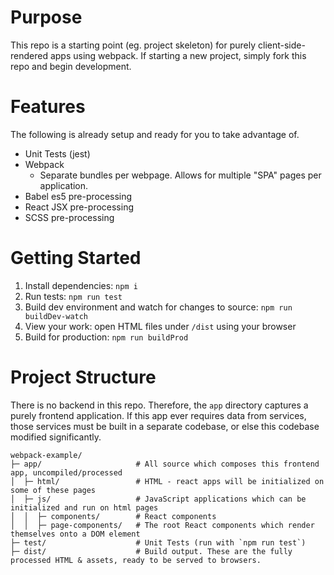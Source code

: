# Purpose

This repo is a starting point (eg. project skeleton) for purely client-side-rendered apps using webpack. If starting a
new project, simply fork this repo and begin development.

# Features

The following is already setup and ready for you to take advantage of.

- Unit Tests (jest)
- Webpack
  - Separate bundles per webpage. Allows for multiple "SPA" pages per application.
- Babel es5 pre-processing
- React JSX pre-processing
- SCSS pre-processing

# Getting Started

1. Install dependencies: `npm i `
2. Run tests: `npm run test`
3. Build dev environment and watch for changes to source: `npm run buildDev-watch`
4. View your work: open HTML files under `/dist` using your browser
5. Build for production: `npm run buildProd`

# Project Structure

There is no backend in this repo. Therefore, the `app` directory captures a purely frontend application. If this app ever
requires data from services, those services must be built in a separate codebase, or else this codebase modified
significantly.

```
webpack-example/
├─ app/                     # All source which composes this frontend app, uncompiled/processed
│  ├─ html/                 # HTML - react apps will be initialized on some of these pages
│  ├─ js/                   # JavaScript applications which can be initialized and run on html pages
│  │  ├─ components/        # React components
│  │  ├─ page-components/   # The root React components which render themselves onto a DOM element
├─ test/                    # Unit Tests (run with `npm run test`)
├─ dist/                    # Build output. These are the fully processed HTML & assets, ready to be served to browsers.
```

